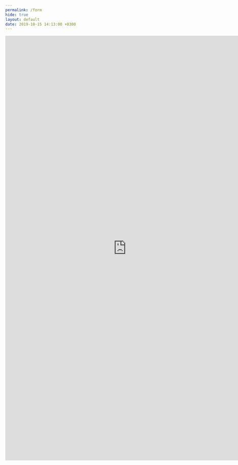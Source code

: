 ```yaml
---
permalink: /form
hide: true
layout: default
date: 2019-10-15 14:13:00 +0300
---
```


<div class="home">
  <iframe
    src="https://docs.google.com/forms/d/e/1FAIpQLSfgwpNH6NsGMmS0i8Xo6gCn3MBaDjpk4TKMykaiHI6Qu-xa8g/viewform?embedded=true"
    width="760"
    height="1337"
    frameborder="0"
    marginheight="0"
    marginwidth="0"
    >Loading…</iframe
  >
</div>

